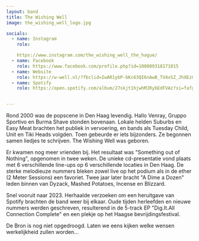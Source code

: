 ```yaml
---
layout: band
title: The Wishing Well
image: the_wishing_well_logo.jpg

socials:
  - name: Instagram
    role: 

    https://www.instagram.com/the_wishing_well_the_hague/
  - name: Facebook
    role: https://www.facebook.com/profile.php?id=100089318171015
  - name: Website
    role: https://w-well.nl/?fbclid=IwAR1ybP-bKc63QI6nAwB_TV4xSZ_JhXEzG8R5ioaXAd9sUPqkZkVdqe8SkY
  - name: Spotify
    role: https://open.spotify.com/album/27skjt1hjwhMJRybEdFVAz?si=fafgH1ZVRtuOGHEBochUFg&nd=1&dlsi=69ffb143ca334aea


---
```


Rond 2000 was de popscene in Den Haag levendig. Hallo Venray, Gruppo Sportivo en Burma Shave stonden bovenaan. Lokale helden Suburbs en Easy Meat brachten het publiek in vervoering, en bands als Tuesday Child, Unit en Tiki Heads volgden. Toen gebeurde er iets bijzonders. Ze begonnen samen liedjes te schrijven. The Wishing Well was geboren.

Er kwamen nog meer vrienden bij. Het resultaat was "Something out of Nothing", opgenomen in twee weken. De unieke cd-presentatie vond plaats met 6 verschillende line-ups op 6 verschillende locaties in Den Haag. De sterke melodieuze nummers bleken zowel live op het podium als in de ether (2 Meter Sessions) een favoriet. Twee jaar later bracht "A Dime a Dozen" leden binnen van Dyzack, Mashed Potatoes, Incense en Blizzard.

Snel vooruit naar 2023. Herhaalde verzoeken om een heruitgave van Spotify brachten de band weer bij elkaar. Oude tijden herleefden en nieuwe nummers werden geschreven, resulterend in de 5-track EP "Dig.It.All Connection Complete" en een plekje op het Haagse bevrijdingsfestival.

De Bron is nog niet opgedroogd. Laten we eens kijken welke wensen werkelijkheid zullen worden…


